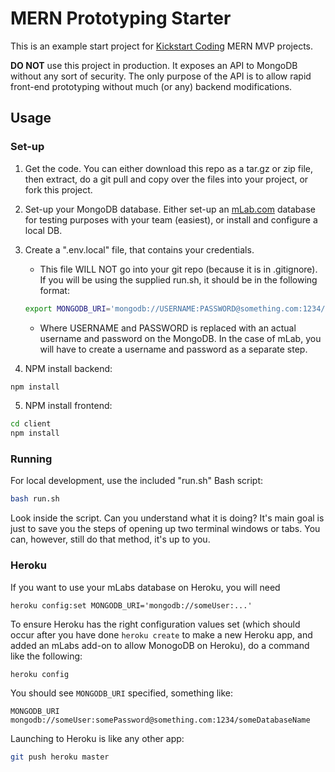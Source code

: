# MERN Prototyping Starter

This is an example start project for [Kickstart
Coding](http://kickstartcoding.com/) MERN MVP projects.

**DO NOT** use this project in production. It exposes an API to MongoDB without
any sort of security. The only purpose of the API is to allow rapid front-end
prototyping without much (or any) backend modifications.

## Usage


### Set-up

1. Get the code. You can either download this repo as a tar.gz or zip file,
then extract, do a git pull and copy over the files into your project, or fork
this project.

2. Set-up your MongoDB database. Either set-up an [mLab.com](http://mLab.com)
database for testing purposes with your team (easiest), or install and
configure a local DB.

3. Create a ".env.local" file, that contains your credentials.

    - This file WILL NOT go into your git repo (because it is in .gitignore).
      If you will be using the supplied run.sh, it should be in the following
      format:

    ```bash
    export MONGODB_URI='mongodb://USERNAME:PASSWORD@something.com:1234/DB_NAME'
    ```

    - Where USERNAME and PASSWORD is replaced with an actual username and
    password on the MongoDB. In the case of mLab, you will have to create a
    username and password as a separate step.

4. NPM install backend:

```bash
npm install
```

5. NPM install frontend:

```bash
cd client
npm install
```


### Running

For local development, use the included "run.sh" Bash script:

```bash
bash run.sh
```

Look inside the script. Can you understand what it is doing?  It's main goal is
just to save you the steps of opening up two terminal windows or tabs. You can,
however, still do that method, it's up to you.


### Heroku

If you want to use your mLabs database on Heroku, you will need 

    heroku config:set MONGODB_URI='mongodb://someUser:...'


To ensure Heroku has the right configuration values set (which should occur
after you have done `heroku create` to make a new Heroku app, and added an
mLabs add-on to allow MonogoDB on Heroku), do a command like the following:

```bash
heroku config
```

You should see `MONGODB_URI` specified, something like:

    MONGODB_URI  mongodb://someUser:somePassword@something.com:1234/someDatabaseName 

Launching to Heroku is like any other app:

```bash
git push heroku master
```





